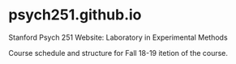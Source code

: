 # psych251.github.io
Stanford Psych 251 Website: Laboratory in Experimental Methods

Course schedule and structure for Fall 18-19 itetion of the course.
